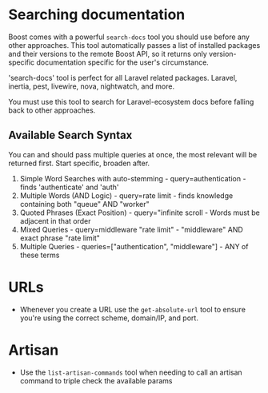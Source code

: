 # Searching documentation

Boost comes with a powerful `search-docs` tool you should use before any other approaches. This tool automatically passes a list of installed packages and their versions to the remote Boost API, so it returns only version-specific documentation specific for the user's circumstance.

'search-docs' tool is perfect for all Laravel related packages. Laravel, inertia, pest, livewire, nova, nightwatch, and more.

You must use this tool to search for Laravel-ecosystem docs before falling back to other approaches.

## Available Search Syntax
You can and should pass multiple queries at once, the most relevant will be returned first. Start specific, broaden after.

1. Simple Word Searches with auto-stemming - query=authentication - finds 'authenticate' and 'auth'
2. Multiple Words (AND Logic) - query=rate limit - finds knowledge containing both "queue" AND "worker"
3. Quoted Phrases (Exact Position) - query="infinite scroll - Words must be adjacent in that order
4. Mixed Queries - query=middleware "rate limit" - "middleware" AND exact phrase "rate limit"
5. Multiple Queries - queries=["authentication", "middleware"] - ANY of these terms

# URLs

- Whenever you create a URL use the `get-absolute-url` tool to ensure you're using the correct scheme, domain/IP, and port.


# Artisan
- Use the `list-artisan-commands` tool when needing to call an artisan command to triple check the available params
